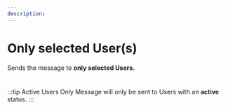 ```yaml
---
description:
---
```


# Only selected User(s)

Sends the message to **only selected Users.**

<img class="dropshadow" src="/images/recipients/selected-users.png" alt="" style="max-width:300px; margin-top:10px">

:::tip Active Users Only
Message will only be sent to Users with an **active** status.
:::
